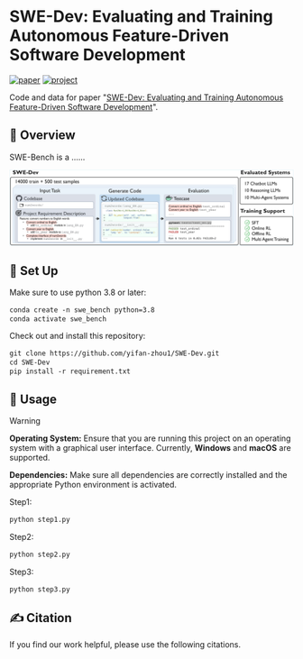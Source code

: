 # SWE-Dev: Evaluating and Training Autonomous Feature-Driven Software Development

[![paper](https://img.shields.io/badge/arXiv-Paper-<COLOR>.svg)](https://arxiv.org/abs/2410.16946)
[![project](https://img.shields.io/badge/project-Page-blue)](https://SWE-Dev.github.io/)

Code and data for paper "[SWE-Dev: Evaluating and Training Autonomous Feature-Driven Software Development](https://arxiv.org/abs/2410.16946)".

## 👋 Overview
SWE-Bench is a ......

<img src="static/images/overview.jpg">


## 🚀 Set Up

Make sure to use python 3.8 or later:
```
conda create -n swe_bench python=3.8
conda activate swe_bench
```

Check out and install this repository:
```
git clone https://github.com/yifan-zhou1/SWE-Dev.git
cd SWE-Dev
pip install -r requirement.txt
```

## 💽 Usage
> [!WARNING]
> **Operating System:** Ensure that you are running this project on an operating system with a graphical user interface. Currently, **Windows** and **macOS** are supported.
> 
> **Dependencies:** Make sure all dependencies are correctly installed and the appropriate Python environment is activated.

Step1:

```bash
python step1.py
```

Step2:

```bash
python step2.py
```

Step3:

```
python step3.py
```


## ✍️ Citation

If you find our work helpful, please use the following citations.


